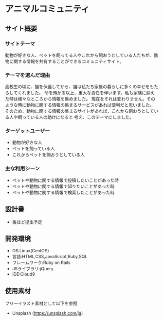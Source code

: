 # アニマルコミュニティ

## サイト概要

### サイトテーマ
動物が好きな人、ペットを飼ってる人やこれから飼おうとしている人たちが、動物に関する情報を共有することができるコミュニティサイト。


### テーマを選んだ理由
高校生の頃に、猫を保護してから、猫は私たち家屋の暮らしに多くの幸せをもたらしてくれました。
命を預かる以上、重大な責任を伴います。私も家族に迎えた時は様々なところから情報を集めました。
現在をそれは変わりません。そのような時に動物に関する情報の集まるサービスがあれば便利だと思いました。
そのため、動物に関する情報の集まるサイトがあれば、これから飼おうとしている人や飼っている人の助けになると
考え、このテーマにしました。

### ターゲットユーザー
- 動物が好きな人
- ペットを飼っている人
- これからペットを飼おうとしている人

### 主な利用シーン
- ペットや動物に関する情報で投稿したいことがあった時
- ペットや動物に関する情報で知りたいことがあった時
- ペットや動物に関する情報で検索したことがあった時 

## 設計書
- 後ほど提出予定

## 開発環境
- OS:Linux(CentOS)
- 言語:HTML,CSS,JavaScript,Ruby,SQL
- フレームワーク:Ruby on Rails
- JSライブラリ:jQuery
- IDE:Cloud9

## 使用素材
フリーイラスト素材として以下を参照
 - Unsplash (https://unsplash.com/ja)